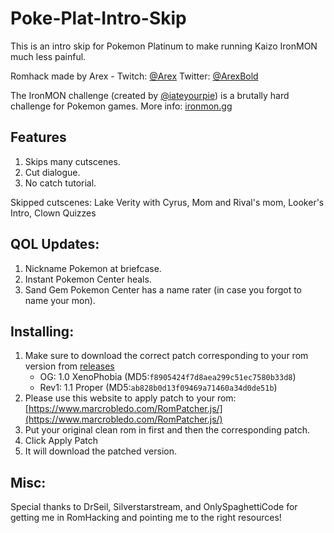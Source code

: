 # Poke-Plat-Intro-Skip

This is an intro skip for Pokemon Platinum to make running Kaizo IronMON much less painful. 

Romhack made by Arex - 
Twitch: [@Arex](https://twitch.tv/Arex)
Twitter: [@ArexBold](https://twitter.com/ArexBold)

The IronMON challenge (created by [@iateyourpie](https://twitch.tv/iateyourpie)) is a brutally hard challenge for Pokemon games. More info: [ironmon.gg](http://ironmon.gg)

## Features
1. Skips many cutscenes.
2. Cut dialogue.
3. No catch tutorial.

Skipped cutscenes: Lake Verity with Cyrus, Mom and Rival's mom, Looker's Intro, Clown Quizzes

## QOL Updates:
1. Nickname Pokemon at briefcase.
2. Instant Pokemon Center heals.
3. Sand Gem Pokemon Center has a name rater (in case you forgot to name your mon).

## Installing:
1. Make sure to download the correct patch corresponding to your rom version from [releases](https://github.com/arexbold/Poke-Plat-Intro-Skip/releases)
     - OG: 1.0 XenoPhobia (MD5:`f8905424f7d8aea299c51ec7580b33d8`)
     - Rev1: 1.1 Proper (MD5:`ab828b0d13f09469a71460a34d0de51b`)
2. Please use this website to apply patch to your rom: [https://www.marcrobledo.com/RomPatcher.js/](https://www.marcrobledo.com/RomPatcher.js/)
3. Put your original clean rom in first and then the corresponding patch.
4. Click Apply Patch
5. It will download the patched version.


## Misc:
Special thanks to DrSeil, Silverstarstream, and OnlySpaghettiCode for getting me in RomHacking and pointing me to the right resources!
